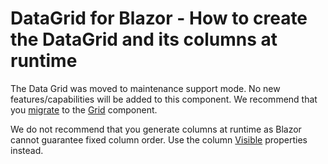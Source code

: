 
# DataGrid for Blazor - How to create the DataGrid and its columns at runtime

The Data Grid was moved to maintenance support mode. No new features/capabilities will be added to this component. We recommend that you [migrate](https://docs.devexpress.com/Blazor/403162/grid/migrate-from-data-grid-to-grid) to the [Grid](https://docs.devexpress.com/Blazor/403143/grid) component. 

We do not recommend that you generate columns at runtime as Blazor cannot guarantee fixed column order. Use the column [Visible](https://docs.devexpress.com/Blazor/DevExpress.Blazor.DxGridColumn.Visible) properties instead.

